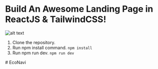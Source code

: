 ﻿# Build An Awesome Landing Page in ReactJS & TailwindCSS! 
![alt text](https://github.com/TECHCROWDMY/practice-landing-page/blob/main/cover.jpg?raw=true)


1. Clone the repository.
2. Run npm install command.     ```npm install```
3. Run npm run dev.     ```npm run dev```






#   E c o N a v i  
 